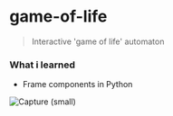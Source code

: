 # game-of-life
> Interactive 'game of life' automaton

<h3>What i learned</h3>
<ul><li>Frame components in Python</li></ul>

![Capture (small)](https://user-images.githubusercontent.com/29238761/158102190-e382fd36-979f-42f9-bd3f-4b9192d2168c.gif)
 
